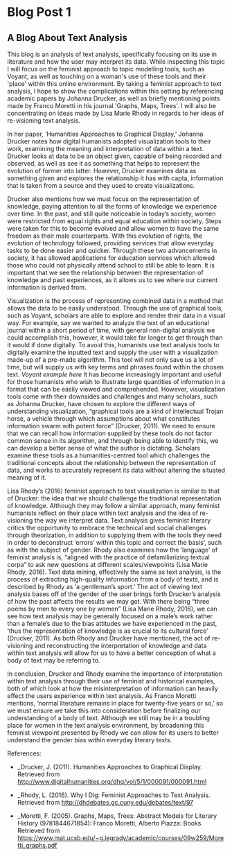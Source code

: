 # Blog Post 1

## A Blog About Text Analysis


  This blog is an analysis of text analysis, specifically focusing on its use in literature and how the user may interpret its data. While inspecting this topic I will focus on the feminist approach to topic modelling tools, such as Voyant, as well as touching on a woman's use of these tools and their 'place' within this online environment. By taking a feminist approach to text analysis, I hope to show the complications within this setting by referencing academic papers by Johanna Drucker, as well as briefly mentioning points made by Franco Moretti in his journal 'Graphs, Maps, Trees'. I will also be concentrating on ideas made by Lisa Marie Rhody in regards to her ideas of re-visioning text analysis. 

  In her paper, ‘Humanities Approaches to Graphical Display,’ Johanna Drucker notes how digital humanists adopted visualization tools to their work, examining the meaning and interpretation of data within a text. Drucker looks at data to be an object given, capable of being recorded and observed, as well as see it as something that helps to represent the evolution of former into latter. However, Drucker examines data as something given and explores the relationship it has with capta, information that is taken from a source and they used to create visualizations.

  Drucker also mentions how we must focus on the representation of knowledge, paying attention to all the forms of knowledge we experience over time. In the past, and still quite noticeable in today’s society, women were restricted from equal rights and equal education within society. Steps were taken for this to become evolved and allow women to have the same freedom as their male counterparts. With this evolution of rights, the evolution of technology followed, providing services that allow everyday tasks to be done easier and quicker. Through these two advancements in society, it has allowed applications for education services which allowed those who could not physically attend school to still be able to learn. It is important that we see the relationship between the representation of knowledge and past experiences, as it allows us to see where our current information is derived from. 

  Visualization is the process of representing combined data in a method that allows the data to be easily understood. Through the use of graphical tools, such as Voyant, scholars are able to explore and render their data in a visual way. For example, say we wanted to analyze the text of an educational journal within a short period of time, with general non-digital analysis we could accomplish this, however, it would take far longer to get through than it would if done digitally. To avoid this, humanists use text analysis tools to digitally examine the inputted text and supply the user with a visualization made-up of a pre-made algorithm. This tool will not only save us a lot of time, but will supply us with key terms and phrases found within the chosen text. *Voyant example here* It has become increasingly important and useful for those humanists who wish to illustrate large quantities of information in a format that can be easily viewed and comprehended. However, visualization tools come with their downsides and challenges and many scholars, such as Johanna Drucker, have chosen to explore the different ways of understanding visualization, “graphical tools are a kind of intellectual Trojan horse, a vehicle through which assumptions about what constitutes information swarm with potent force” (Drucker, 2011). We need to ensure that we can recall how information supplied by these tools do not factor common sense in its algorithm, and through being able to identify this, we can develop a better sense of what the author is dictating. Scholars examine these tools as a humanities-centred tool which challenges the traditional concepts about the relationship between the representation of data, and works to accurately represent its data without altering the situated meaning of it. 

  Lisa Rhody’s (2016) feminist approach to text visualization is similar to that of Drucker: the idea that we should challenge the traditional representation of knowledge. Although they may follow a similar approach, many feminist humanists reflect on their place within text analysis and the idea of re-visioning the way we interpret data. Text analysis gives feminist literary critics the opportunity to embrace the technical and social challenges through theorization, in addition to supplying them with the tools they need in order to deconstruct ‘errors’ within this topic and correct the basis’, such as with the subject of gender. Rhody also examines how the ‘language’ of feminist analysis is, “aligned with the practice of defamiliarizing textual corpa” to ask new questions at different scales/viewpoints (Lisa Marie Rhody, 2016). Text data mining, effectively the same as text analysis, is the process of extracting high-quality information from a body of texts, and is described by Rhody as ‘a gentleman’s sport.’ The act of viewing text analysis bases off of the gender of the user brings forth Drucker’s analysis of how the past affects the results we may get. With there being “three poems by men to every one by women” (Lisa Marie Rhody, 2016), we can see how text analysis may be generally focused on a male’s work rather than a female’s due to the bias attitudes we have experienced in the past, ‘thus the representation of knowledge is as crucial to its cultural force’ (Drucker, 2011). As both Rhody and Drucker have mentioned, the act of re-visioning and reconstructing the interpretation of knowledge and data within text analysis will allow for us to have a better conception of what a body of text may be referring to. 
  
  In conclusion, Drucker and Rhody examine the importance of interpretation within text analysis through their use of feminist and historical examples, both of which look at how the misinterpretation of information can heavily effect the users experience within text analysis. As Franco Moretti mentions, ‘normal literature remains in place for twenty-five years or so,’ so we must ensure we take this into consideration before finalizing our understanding of a body of text. Although we still may be in a troubling place for women in the text analysis environment, by broadening this feminist viewpoint presented by Rhody we can allow for its users to better understand the gender bias within everyday literary texts. 

References:
  
-	_Drucker, J. (2011). Humanities Approaches to Graphical Display. Retrieved from http://www.digitalhumanities.org/dhq/vol/5/1/000091/000091.html 

-	_Rhody, L. (2016). Why I Dig: Feminist Approaches to Text Analysis. Retrieved from http://dhdebates.gc.cuny.edu/debates/text/97

-	_Moretti, F. (2005). Graphs, Maps, Trees: Abstract Models for Literary History (9781844671854): Franco Moretti, Alberto Piazza: Books. Retrieved from https://www.mat.ucsb.edu/~g.legrady/academic/courses/09w259/Moretti_graphs.pdf


